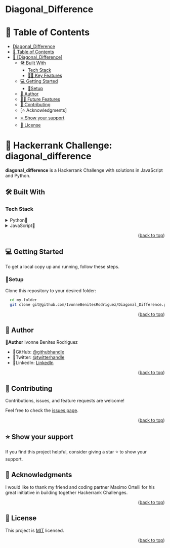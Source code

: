 # Diagonal_Difference

# 📗 Table of Contents

- [Diagonal_Difference](#Diagonal_Difference)
- [📗 Table of Contents](#-table-of-contents)
- [📖 \[Diagonal_Difference\] ](#-Diagonal_Difference-)
  - [🛠 Built With ](#-built-with-)
    - [Tech Stack ](#tech-stack-)
    - [🌸🌷 Key Features ](#-key-features-)
  - [💻 Getting Started ](#-getting-started-)
    - [🌷Setup](#setup)
  - [🌷 Author ](#-author-)
  - [🔭🌷 Future Features ](#-future-features-)
  - [🤝 Contributing ](#-contributing-)
  - [⭐️ Acknowledgments]
  - [⭐️ Show your support ](#️-show-your-support-)
  - [📝 License ](#-license-)

<!-- PROJECT DESCRIPTION -->

# 📖 Hackerrank Challenge: diagonal_difference <a name="about-project"></a>
**diagonal_difference** is a Hackerrank Challenge with solutions in JavaScript and Python.<br/>

## 🛠 Built With <a name="built-with"></a>

### Tech Stack <a name="tech-stack"></a>

<details>
<summary>Python🌷</summary>
  <ul>
    <li><a href="https://www.python.org/">Python🌷</a></li>
  </ul>
</details>
<details>
<summary>JavaScript🌷</summary>
  <ul>
    <li><a href="https://developer.mozilla.org/es/docs/Web/JavaScript">JavaScript🌷</a></li>
  </ul>
</details>


<p align="right">(<a href="#readme-top">back to top</a>)</p>

## 💻 Getting Started <a name="getting-started"></a>

To get a local copy up and running, follow these steps.

### 🌷Setup

Clone this repository to your desired folder:


```sh
  cd my-folder
  git clone git@github.com/IvonneBenitesRodriguez/Diagonal_Difference.git
```

<p align="right">(<a href="#readme-top">back to top</a>)</p>

## 🌷 Author <a name="author"></a>

🌸**Author** Ivonne Benites Rodriguez <br/>

- 🌷GitHub: [@githubhandle](https://github.com/IvonneBenitesRodriguez)
- 🌷Twitter: [@twitterhandle](https://twitter.com/IvonneBenitesR)
- 🌷LinkedIn: [LinkedIn](https://www.linkedin.com/in/ivonnebenites/)

<p align="right">(<a href="#readme-top">back to top</a>)</p>

## 🤝 Contributing <a name="contributing"></a>

Contributions, issues, and feature requests are welcome!

Feel free to check the [issues page](../../issues/).

<p align="right">(<a href="#readme-top">back to top</a>)</p>

## ⭐️ Show your support <a name="support"></a>

<!-- ACKNOWLEDGEMENTS --> 

If you find this project helpful, consider giving a star ⭐️ to show your support.

## 🙏 Acknowledgments <a name="acknowledgements"></a>

I would like to thank my friend and coding partner Maximo Ortelli for his great initiative in building together Hackerrank Challenges.

<p align="right">(<a href="#readme-top">back to top</a>)</p>

<!-- LICENSE -->

## 📝 License <a name="license"></a>

This project is [MIT](./LICENSE) licensed.

<p align="right">(<a href="#readme-top">back to top</a>)</p>
